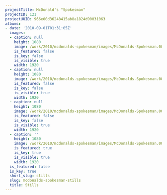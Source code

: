 ```yaml
---
projectTitle: McDonald's "Spokesman"
projectID: 121
projectUUID: 966e00d36248415ab8a1824d90031063
albums:
- date: '2010-09-01T01:31:05Z'
  images:
  - caption: null
    height: 1080
    image: /work/2010/mcdonalds-spokesman/images/McDonalds-Spokesman.0001-1.jpg
    is_featured: false
    is_key: false
    is_visible: true
    width: 1920
  - caption: null
    height: 1080
    image: /work/2010/mcdonalds-spokesman/images/McDonalds-Spokesman.0002-1.jpg
    is_featured: false
    is_key: false
    is_visible: true
    width: 1920
  - caption: null
    height: 1080
    image: /work/2010/mcdonalds-spokesman/images/McDonalds-Spokesman.0003-1.jpg
    is_featured: false
    is_key: false
    is_visible: true
    width: 1920
  - caption: ''
    height: 1080
    image: /work/2010/mcdonalds-spokesman/images/McDonalds-Spokesman.0004-1.jpg
    is_featured: true
    is_key: true
    is_visible: true
    width: 1920
  is_featured: false
  is_key: true
  short_slug: stills
  slug: mcdonalds-spokesman-stills
  title: Stills
---
```

